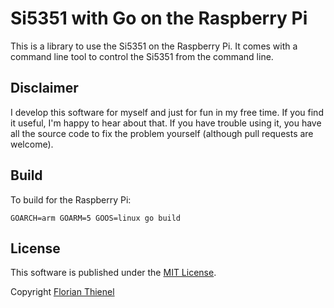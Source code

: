 # Si5351 with Go on the Raspberry Pi

This is a library to use the Si5351 on the Raspberry Pi. It comes with a command line tool to control the Si5351 from the command line.

## Disclaimer

I develop this software for myself and just for fun in my free time. If you find it useful, I'm happy to hear about that. If you have trouble using it, you have all the source code to fix the problem yourself (although pull requests are welcome). 

## Build

To build for the Raspberry Pi:

```
GOARCH=arm GOARM=5 GOOS=linux go build
```

## License

This software is published under the [MIT License](https://www.tldrlegal.com/l/mit).

Copyright [Florian Thienel](http://thecodingflow.com/)